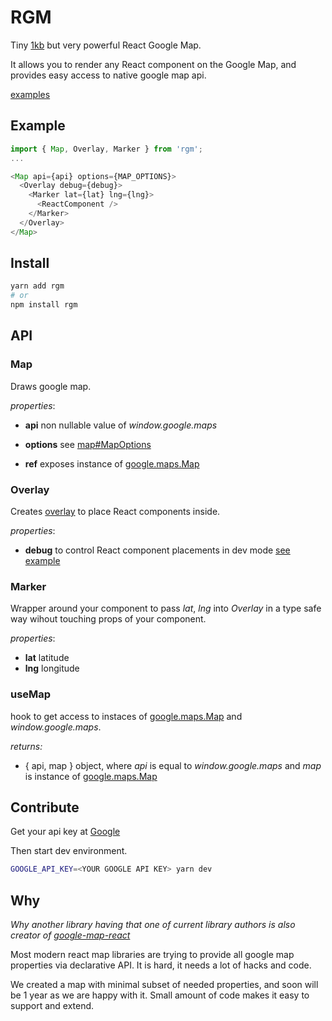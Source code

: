 # RGM

Tiny [1kb](size-snaphot.json#L19) but very powerful React Google Map.

It allows you to render any React component on the Google Map, and provides easy access to native google map api.

[examples](https://github.com/realadvisor/rgm)

## Example

```javascript
import { Map, Overlay, Marker } from 'rgm';
...

<Map api={api} options={MAP_OPTIONS}>
  <Overlay debug={debug}>
    <Marker lat={lat} lng={lng}>
      <ReactComponent />
    </Marker>
  </Overlay>
</Map>
```

## Install

```bash
yarn add rgm
# or
npm install rgm
```

## API

### Map

Draws google map.

_properties_:

- **api** non nullable value of _window.google.maps_

- **options** see [map#MapOptions](https://developers.google.com/maps/documentation/javascript/reference/map#MapOptions)

- **ref** exposes instance of [google.maps.Map](https://developers.google.com/maps/documentation/javascript/reference/map)

### Overlay

Creates [overlay](https://developers.google.com/maps/documentation/javascript/examples/overlay-simple) to place React components inside.

_properties_:

- **debug** to control React component placements in dev mode [see example](https://realadvisor.github.io/rgm/react-markers)

### Marker

Wrapper around your component to pass _lat_, _lng_ into _Overlay_ in a type safe way wihout touching props of your component.

_properties_:

- **lat** latitude
- **lng** longitude

### useMap

hook to get access to instaces of [google.maps.Map](https://developers.google.com/maps/documentation/javascript/reference/map) and _window.google.maps_.

_returns:_

- { api, map } object, where _api_ is equal to _window.google.maps_ and _map_ is instance of [google.maps.Map](https://developers.google.com/maps/documentation/javascript/reference/map)

## Contribute

Get your api key at [Google](https://developers.google.com/maps/documentation/javascript/get-api-key)

Then start dev environment.

```bash
GOOGLE_API_KEY=<YOUR GOOGLE API KEY> yarn dev
```

## Why

_Why another library having that one of current library authors is also creator of [google-map-react](https://github.com/google-map-react/google-map-react)_

Most modern react map libraries are trying to provide all google map properties via declarative API.
It is hard, it needs a lot of hacks and code.

We created a map with minimal subset of needed properties, and soon will be 1 year as we are happy with it.
Small amount of code makes it easy to support and extend.
